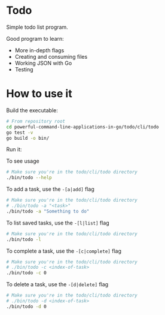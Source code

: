 # Todo

Simple todo list program.

Good program to learn:
- More in-depth flags
- Creating and consuming files
- Working JSON with Go
- Testing

# How to use it

Build the executable: 

```bash
# From repository root
cd powerful-command-line-applications-in-go/todo/cli/todo
go test -v
go build -o bin/
```

Run it:

To see usage

```bash
# Make sure you're in the todo/cli/todo directory
./bin/todo --help
```

To add a task, use the `-[a|add]` flag

```bash
# Make sure you're in the todo/cli/todo directory
# ./bin/todo -a "<task>"
./bin/todo -a "Something to do"
```

To list saved tasks, use the `-[l|list]` flag

```bash
# Make sure you're in the todo/cli/todo directory
./bin/todo -l
```

To complete a task, use the `-[c|complete]` flag

```bash
# Make sure you're in the todo/cli/todo directory
# ./bin/todo -c <index-of-task> 
./bin/todo -c 0 
```

To delete a task, use the `-[d|delete]` flag

```bash
# Make sure you're in the todo/cli/todo directory
# ./bin/todo -d <index-of-task> 
./bin/todo -d 0 
```
